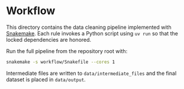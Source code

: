 # Workflow

This directory contains the data cleaning pipeline implemented with
[Snakemake](https://snakemake.readthedocs.io/). Each rule invokes a Python
script using `uv run` so that the locked dependencies are honored.

Run the full pipeline from the repository root with:

```bash
snakemake -s workflow/Snakefile --cores 1
```

Intermediate files are written to `data/intermediate_files` and the final
dataset is placed in `data/output`.

